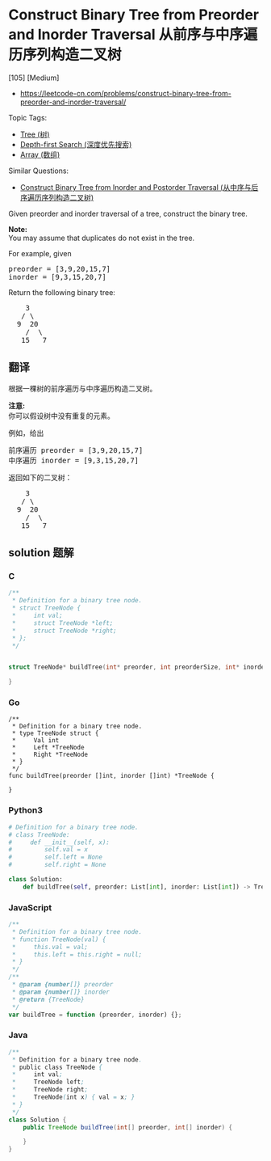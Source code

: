 # Construct Binary Tree from Preorder and Inorder Traversal 从前序与中序遍历序列构造二叉树

[105] [Medium]

- https://leetcode-cn.com/problems/construct-binary-tree-from-preorder-and-inorder-traversal/

Topic Tags:

- [Tree (树)](https://leetcode-cn.com/tag/tree/)
- [Depth-first Search (深度优先搜索)](https://leetcode-cn.com/tag/depth-first-search/)
- [Array (数组)](https://leetcode-cn.com/tag/array/)

Similar Questions:

- [Construct Binary Tree from Inorder and Postorder Traversal (从中序与后序遍历序列构造二叉树)](https://leetcode-cn.com/problems/construct-binary-tree-from-inorder-and-postorder-traversal/)

Given preorder and inorder traversal of a tree, construct the binary tree.

**Note:**  
You may assume that duplicates do not exist in the tree.

For example, given

<pre>preorder =&nbsp;[3,9,20,15,7]
inorder = [9,3,15,20,7]</pre>

Return the following binary tree:

<pre>    3
   / \
  9  20
    /  \
   15   7</pre>

## 翻译

根据一棵树的前序遍历与中序遍历构造二叉树。

**注意:**  
你可以假设树中没有重复的元素。

例如，给出

<pre>前序遍历 preorder =&nbsp;[3,9,20,15,7]
中序遍历 inorder = [9,3,15,20,7]</pre>

返回如下的二叉树：

<pre>    3
   / \
  9  20
    /  \
   15   7</pre>

## solution 题解

### C

```c
/**
 * Definition for a binary tree node.
 * struct TreeNode {
 *     int val;
 *     struct TreeNode *left;
 *     struct TreeNode *right;
 * };
 */


struct TreeNode* buildTree(int* preorder, int preorderSize, int* inorder, int inorderSize){

}


```

### Go

```golang
/**
 * Definition for a binary tree node.
 * type TreeNode struct {
 *     Val int
 *     Left *TreeNode
 *     Right *TreeNode
 * }
 */
func buildTree(preorder []int, inorder []int) *TreeNode {

}
```

### Python3

```python
# Definition for a binary tree node.
# class TreeNode:
#     def __init__(self, x):
#         self.val = x
#         self.left = None
#         self.right = None

class Solution:
    def buildTree(self, preorder: List[int], inorder: List[int]) -> TreeNode:
```

### JavaScript

```javascript
/**
 * Definition for a binary tree node.
 * function TreeNode(val) {
 *     this.val = val;
 *     this.left = this.right = null;
 * }
 */
/**
 * @param {number[]} preorder
 * @param {number[]} inorder
 * @return {TreeNode}
 */
var buildTree = function (preorder, inorder) {};
```

### Java

```java
/**
 * Definition for a binary tree node.
 * public class TreeNode {
 *     int val;
 *     TreeNode left;
 *     TreeNode right;
 *     TreeNode(int x) { val = x; }
 * }
 */
class Solution {
    public TreeNode buildTree(int[] preorder, int[] inorder) {

    }
}
```
